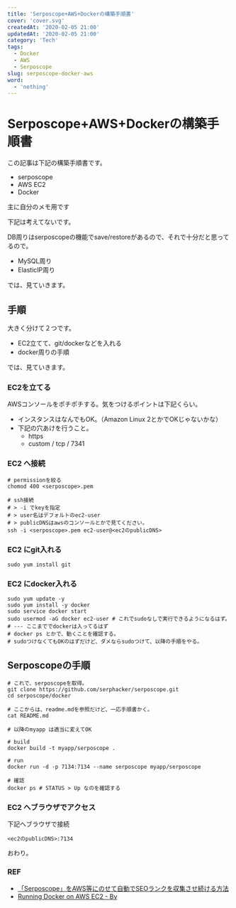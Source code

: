 ```yaml
---
title: 'Serposcope+AWS+Dockerの構築手順書'
cover: 'cover.svg'
createdAt: '2020-02-05 21:00'
updatedAt: '2020-02-05 21:00'
category: 'Tech'
tags:
  - Docker
  - AWS
  - Serposcope
slug: serposcope-docker-aws
word:
  - 'nothing'
---
```


# Serposcope+AWS+Dockerの構築手順書

この記事は下記の構築手順書です。

- serposcope
- AWS EC2
- Docker

主に自分のメモ用です

下記は考えてないです。

DB周りはserposcopeの機能でsave/restoreがあるので、それで十分だと思ってるので。

- MySQL周り
- ElasticIP周り

では、見ていきます。

## 手順

大きく分けて２つです。

- EC2立てて、git/dockerなどを入れる
- docker周りの手順

では、見ていきます。

### EC2を立てる

AWSコンソールをポチポチする。気をつけるポイントは下記くらい。

- インスタンスはなんでもOK。（Amazon Linux 2とかでOKじゃないかな）
- 下記の穴あけを行うこと。
  - https
  - custom / tcp / 7341

### EC2 へ接続

```shell
# permissionを絞る
chomod 400 <serposcope>.pem

# ssh接続
# > -i でkeyを指定
# > user名はデフォルトのec2-user
# > publicDNSはawsのコンソールとかで見てください。
ssh -i <serposcope>.pem ec2-user@<ec2のpublicDNS>
```

### EC2 にgit入れる

```shell
sudo yum install git
```

### EC2 にdocker入れる

```shell
sudo yum update -y
sudo yum install -y docker
sudo service docker start
sudo usermod -aG docker ec2-user # これでsudoなしで実行できるようになるはず。
# --- ここまででdockerは入ってるはず
# docker ps とかで、動くことを確認する。
# sudoつけなくてもOKのはずだけど、ダメならsudoつけて、以降の手順をやる。
```

## Serposcopeの手順


```shell
# これで、serposcopeを取得。
git clone https://github.com/serphacker/serposcope.git
cd serposcope/docker

# ここからは、readme.mdを参照だけど、一応手順書かく。
cat README.md

# 以降のmyapp は適当に変えてOK

# build
docker build -t myapp/serposcope .

# run
docker run -d -p 7134:7134 --name serposcope myapp/serposcope

# 確認
docker ps # STATUS > Up なのを確認する
```

### EC2 へブラウザでアクセス

下記へブラウザで接続

```
<ec2のpublicDNS>:7134
```

おわり。

### REF

- [「Serposcope」をAWS等にのせて自動でSEOランクを収集させ続ける方法](https://awe-some.net/2016/12/serposcope-vps/)
- [Running Docker on AWS EC2 - By ](https://hackernoon.com/running-docker-on-aws-ec2-83a14b780c56)
